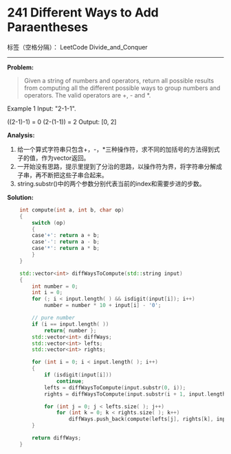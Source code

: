 ﻿# 241 Different Ways to Add Paraentheses

标签（空格分隔）： LeetCode Divide_and_Conquer

---

**Problem:**
>   Given a string of numbers and operators, return all possible results from computing all the different possible ways to group numbers and operators. The valid operators are +, - and *.
>
Example 1
Input: "2-1-1".
>
((2-1)-1) = 0
(2-(1-1)) = 2
Output: [0, 2]

**Analysis:**

 1. 给一个算式字符串只包含+，-，*三种操作符，求不同的加括号的方法得到式子的值，作为vector返回。
 2. 一开始没有思路，提示里提到了分治的思路，以操作符为界，将字符串分解成子串，再不断把这些子串合起来。
 3. string.substr()中的两个参数分别代表当前的index和需要步进的步数。

**Solution:**
```cpp
	int compute(int a, int b, char op)
	{
		switch (op)
		{
		case'+': return a + b;
		case'-': return a - b;
		case'*': return a * b;
		}
	}

	std::vector<int> diffWaysToCompute(std::string input)
	{
		int number = 0;
		int i = 0;
		for (; i < input.length( ) && isdigit(input[i]); i++)
			number = number * 10 + input[i] - '0';

		// pure number
		if (i == input.length( ))
			return{ number };
		std::vector<int> diffWays;
		std::vector<int> lefts;
		std::vector<int> rights;

		for (int i = 0; i < input.length( ); i++)
		{
			if (isdigit(input[i]))
				continue;
			lefts = diffWaysToCompute(input.substr(0, i));
			rights = diffWaysToCompute(input.substr(i + 1, input.length( ) - i - 1));

			for (int j = 0; j < lefts.size( ); j++)
				for (int k = 0; k < rights.size( ); k++)
					diffWays.push_back(compute(lefts[j], rights[k], input[i]));
		}

		return diffWays;
	}
```
 
